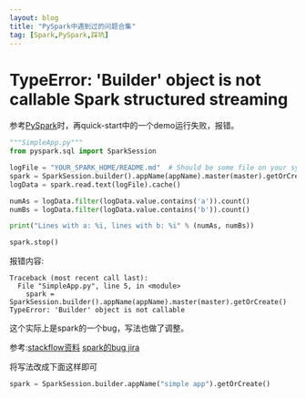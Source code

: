 ```yaml
---
layout: blog
title: "PySpark中遇到过的问题合集"
tag: [Spark,PySpark,踩坑]
---
```


# TypeError: 'Builder' object is not callable Spark structured streaming


参考[PySpark](https://spark-reference-doc-cn.readthedocs.io/zh_CN/latest/programming-guide/quick-start.html)时，再quick-start中的一个demo运行失败，报错。
```python
"""SimpleApp.py"""
from pyspark.sql import SparkSession

logFile = "YOUR_SPARK_HOME/README.md"  # Should be some file on your system
spark = SparkSession.builder().appName(appName).master(master).getOrCreate()
logData = spark.read.text(logFile).cache()

numAs = logData.filter(logData.value.contains('a')).count()
numBs = logData.filter(logData.value.contains('b')).count()

print("Lines with a: %i, lines with b: %i" % (numAs, numBs))

spark.stop()
```
报错内容:
```
Traceback (most recent call last):
  File "SimpleApp.py", line 5, in <module>
    spark = SparkSession.builder().appName(appName).master(master).getOrCreate()
TypeError: 'Builder' object is not callable
```
这个实际上是spark的一个bug，写法也做了调整。

参考:[stackflow资料](https://stackoverflow.com/questions/41353522/typeerror-builder-object-is-not-callable-spark-structured-streaming)        [spark的bug jira](https://issues.apache.org/jira/browse/SPARK-18426)

将写法改成下面这样即可
```python
spark = SparkSession.builder.appName("simple app").getOrCreate()
```